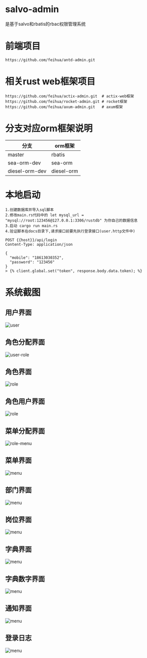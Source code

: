 # salvo-admin

是基于salvo和rbatis的rbac权限管理系统

# 前端项目

```
https://github.com/feihua/antd-admin.git
```

# 相关rust web框架项目

```
https://github.com/feihua/actix-admin.git  # actix-web框架
https://github.com/feihua/rocket-admin.git # rocket框架
https://github.com/feihua/axum-admin.git   # axum框架
```

# 分支对应orm框架说明

| 分支             | orm框架      |
|----------------|------------|
| master         | rbatis     |
| sea-orm-dev    | sea-orm    |
| diesel-orm-dev | diesel-orm |

# 本地启动

```
1.创建数据库并导入sql脚本
2.修改main.rs代码中的 let mysql_url = "mysql://root:123456@127.0.0.1:3306/rustdb" 为你自己的数据信息
3.启动 cargo run main.rs
4.验证脚本在docs目录下,请求接口前要先执行登录接口(user.http文件中)

POST {{host}}/api/login
Content-Type: application/json

{
  "mobile": "18613030352",
  "password": "123456"
}
> {% client.global.set("token", response.body.data.token); %}

```

# 系统截图

## 用户界面

![user](docs/images/user.jpg)

## 角色分配界面

![user-role](docs/images/user_role.jpg)

## 角色界面

![role](docs/images/role.jpg)

## 角色用户界面

![role](docs/images/role_user.jpg)

## 菜单分配界面

![role-menu](docs/images/role_menu.jpg)

## 菜单界面

![menu](docs/images/menu.jpg)

## 部门界面

![menu](docs/images/dept.jpg)

## 岗位界面

![menu](docs/images/post.jpg)

## 字典界面

![menu](docs/images/dict.jpg)

## 字典数字界面

![menu](docs/images/dict_data.jpg)

## 通知界面

![menu](docs/images/notice.jpg)

## 登录日志

![menu](docs/images/login_log.jpg)